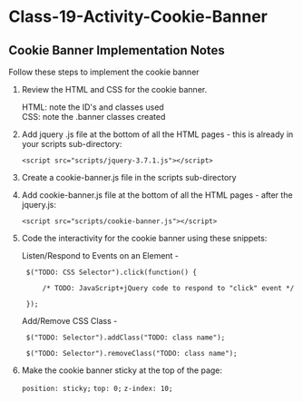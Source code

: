 # Class-19-Activity-Cookie-Banner

## Cookie Banner Implementation Notes

Follow these steps to implement the cookie banner

1. Review the HTML and CSS for the cookie banner.
   
   HTML:  note the ID's and classes used<br>
   CSS:  note the .banner classes created

2.  Add jquery .js file at the bottom of all the HTML pages - this is already in your scripts sub-directory:
   
     `<script src="scripts/jquery-3.7.1.js"></script>`

3.  Create a cookie-banner.js file in the scripts sub-directory

4.  Add cookie-banner.js file at the bottom of all the HTML pages - after the jquery.js:
   
     `<script src="scripts/cookie-banner.js"></script>`

5. Code the interactivity for the cookie banner using these snippets:

    Listen/Respond to Events on an Element - 

        $("TODO: CSS Selector").click(function() {
        
            /* TODO: JavaScript+jQuery code to respond to "click" event */
        
        });

    Add/Remove CSS Class - 

        $("TODO: Selector").addClass("TODO: class name");

        $("TODO: Selector").removeClass("TODO: class name");

6.  Make the cookie banner sticky at the top of the page:

    `position: sticky;`
    `top: 0;`
    `z-index: 10;`



